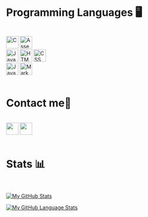 <h1 align="left">Programming Languages 🖥</h1>
<br>
<div align="left">
    <div>
        <img src="https://img.shields.io/badge/C-00599C?style=for-the-badge&logo=c&logoColor=white" alt="C" height="33" />
        <img src="https://img.shields.io/badge/Assembly-007ACC?style=for-the-badge&logo=MIPS&logoColor=white" alt="Assembly" height="33"/>
    </div>
    <div>
        <img src="https://img.shields.io/badge/JavaScript-323330?style=for-the-badge&logo=javascript&logoColor=F7DF1E" alt="Javascript" height="33"/>
        <img src="https://img.shields.io/badge/HTML5-E34F26?style=for-the-badge&logo=html5&logoColor=white" alt="HTML" height="33" />
        <img src="https://img.shields.io/badge/CSS3-1572B6?style=for-the-badge&logo=css3&logoColor=white" alt="CSS" height="33" />
    </div>
    <div>
        <img src="https://img.shields.io/badge/java-%23ED8B00.svg?style=for-the-badge&logo=java&logoColor=white" alt="Java" height="33" />
        <img src="https://img.shields.io/badge/markdown-%23000000.svg?style=for-the-badge&logo=markdown&logoColor=F7DF1E" alt="Markdown" height="33" />
    </div>
</div>
<br>
<h1 align="left">Contact me📧</h1>
<br>
<div align="left">
    <a href="https://www.facebook.com/LeVDuan0308/" target="top"><img src="https://img.shields.io/badge/Facebook-%231877F2.svg?style=for-the-badge&logo=Facebook&logoColor=white" height="33"></a>
    <a href="https://github.com/LeVDuan/" target="blank"><img src="https://img.shields.io/badge/GitHub-100000?style=for-the-badge&logo=github&logoColor=white" height="33"></a>
</div>
<br>
<div>
<h1 align="left">Stats 📊</h1>
<br>

[![My GitHub Stats](https://github-readme-stats.vercel.app/api/?username=LeVDuan&count_private=true&theme=tokyonight&showicons=true)]()

[![My GitHub Language Stats](https://github-readme-stats.vercel.app/api/top-langs/?username=LeVDuan&langs_count=5&theme=tokyonight)]()

</div>
